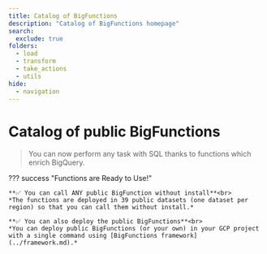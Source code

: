 ```yaml
---
title: Catalog of BigFunctions
description: "Catalog of BigFunctions homepage"
search:
  exclude: true
folders:
  - load
  - transform
  - take_actions
  - utils
hide:
  - navigation
---
```




# Catalog of public BigFunctions

> You can now perform any task with SQL thanks to functions which enrich BigQuery. 



??? success "Functions are Ready to Use!"

    **✅ You can call ANY public BigFunction without install**<br>
    *The functions are deployed in 39 public datasets (one dataset per region) so that you can call them without install.*

    **✅ You can also deploy the public BigFunctions**<br>
    *You can deploy public BigFunctions (or your own) in your GCP project with a single command using [BigFunctions framework](../framework.md).*
